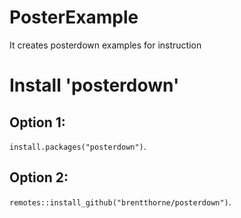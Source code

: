 # PosterExample
It creates posterdown examples for instruction

# Install 'posterdown'
## Option 1:
`install.packages("posterdown")`.
## Option 2:
`remotes::install_github("brentthorne/posterdown")`.
